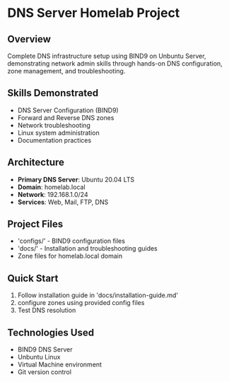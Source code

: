 
# DNS Server Homelab Project


## Overview 
Complete DNS infrastructure setup using BIND9 on Unbuntu Server, demonstrating network admin skills through hands-on DNS configuration, zone management, and troubleshooting.

## Skills Demonstrated
- DNS Server Configuration (BIND9)
- Forward and Reverse DNS zones
- Network troubleshooting
- Linux system administration 
- Documentation practices 

## Architecture
- **Primary DNS Server**: Ubuntu 20.04 LTS
- **Domain**: homelab.local
- **Network**: 192.168.1.0/24
- **Services**: Web, Mail, FTP, DNS

## Project Files 
- 'configs/' - BIND9 configuration files 
- 'docs/' - Installation and troubleshooting guides
- Zone files for homelab.local domain

## Quick Start 
1. Follow installation guide in 'docs/installation-guide.md'
2. configure zones using provided config files 
3. Test DNS resolution 

## Technologies Used 
- BIND9 DNS Server 
- Unbuntu Linux
- Virtual Machine environment
- Git version control 

